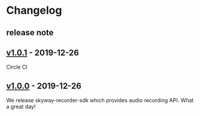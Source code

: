 # Changelog

## release note

## [v1.0.1](https://github.com/skyway/skyway-recorder-sdk/releases/tag/v1.0.1) - 2019-12-26

Circle CI

## [v1.0.0](https://github.com/skyway/skyway-recorder-sdk/releases/tag/v1.0.0) - 2019-12-26

We release skyway-recorder-sdk which provides audio recording API.
What a great day!

